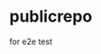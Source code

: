 # publicrepo
for e2e test
























































































































































































































































































































































































































































































































































































































































































































































































































































































































































































































































































































































































































































































































































































































































































































































































































































































































































































































































































































































































































































































































































































































































































































































































































































































































































































































































































































































































































































































































































































































































































































































































































































































